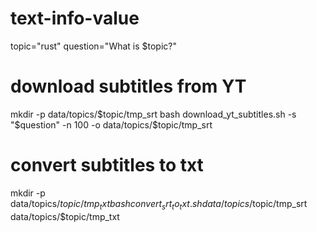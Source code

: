 # text-info-value

topic="rust"
question="What is $topic?"
# download subtitles from YT
mkdir -p data/topics/$topic/tmp_srt
bash download_yt_subtitles.sh -s "$question" -n 100 -o data/topics/$topic/tmp_srt
# convert subtitles to txt
mkdir -p data/topics/$topic/tmp_txt
bash convert_srt_to_txt.sh data/topics/$topic/tmp_srt data/topics/$topic/tmp_txt